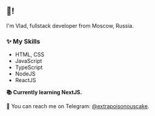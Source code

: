 ## 👋!
I'm Vlad, fullstack developer from Moscow, Russia.

### ✨ My Skills

- HTML, CSS
- JavaScript
- TypeScript
- NodeJS
- ReactJS

**📚 Currently learning NextJS.**

💌 You can reach me on Telegram: [@extrapoisonouscake](https://t.me/extrapoisonouscake).
